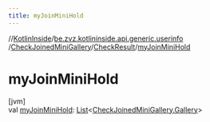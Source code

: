 ```yaml
---
title: myJoinMiniHold
---
```

//[KotlinInside](../../../../index.html)/[be.zvz.kotlininside.api.generic.userinfo](../../index.html)
/[CheckJoinedMiniGallery](../index.html)/[CheckResult](index.html)/[myJoinMiniHold](my-join-mini-hold.html)

# myJoinMiniHold

[jvm]\
val [myJoinMiniHold](my-join-mini-hold.html): [List](https://kotlinlang.org/api/latest/jvm/stdlib/kotlin.collections/-list/index.html)<[CheckJoinedMiniGallery.Gallery](
../-gallery/index.html)>




